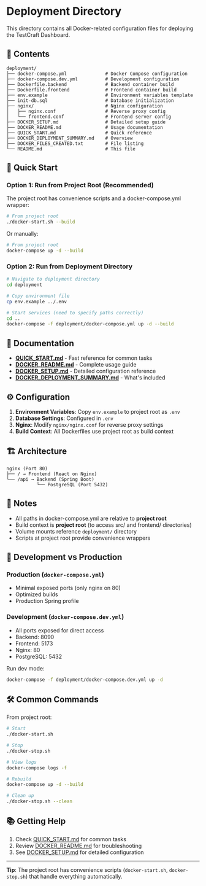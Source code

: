 # Deployment Directory

This directory contains all Docker-related configuration files for deploying the TestCraft Dashboard.

## 📁 Contents

```
deployment/
├── docker-compose.yml              # Docker Compose configuration
├── docker-compose.dev.yml          # Development configuration
├── Dockerfile.backend              # Backend container build
├── Dockerfile.frontend             # Frontend container build
├── env.example                     # Environment variables template
├── init-db.sql                     # Database initialization
├── nginx/                          # Nginx configuration
│   ├── nginx.conf                  # Reverse proxy config
│   └── frontend.conf               # Frontend server config
├── DOCKER_SETUP.md                 # Detailed setup guide
├── DOCKER_README.md                # Usage documentation
├── QUICK_START.md                  # Quick reference
├── DOCKER_DEPLOYMENT_SUMMARY.md    # Overview
├── DOCKER_FILES_CREATED.txt        # File listing
└── README.md                       # This file
```

## 🚀 Quick Start

### Option 1: Run from Project Root (Recommended)

The project root has convenience scripts and a docker-compose.yml wrapper:

```bash
# From project root
./docker-start.sh --build
```

Or manually:

```bash
# From project root
docker-compose up -d --build
```

### Option 2: Run from Deployment Directory

```bash
# Navigate to deployment directory
cd deployment

# Copy environment file
cp env.example ../.env

# Start services (need to specify paths correctly)
cd ..
docker-compose -f deployment/docker-compose.yml up -d --build
```

## 📖 Documentation

- **[QUICK_START.md](QUICK_START.md)** - Fast reference for common tasks
- **[DOCKER_README.md](DOCKER_README.md)** - Complete usage guide
- **[DOCKER_SETUP.md](DOCKER_SETUP.md)** - Detailed configuration reference
- **[DOCKER_DEPLOYMENT_SUMMARY.md](DOCKER_DEPLOYMENT_SUMMARY.md)** - What's included

## ⚙️ Configuration

1. **Environment Variables**: Copy `env.example` to project root as `.env`
2. **Database Settings**: Configured in `.env`
3. **Nginx**: Modify `nginx/nginx.conf` for reverse proxy settings
4. **Build Context**: All Dockerfiles use project root as build context

## 🏗️ Architecture

```
nginx (Port 80)
├── / → Frontend (React on Nginx)
└── /api → Backend (Spring Boot)
           └── PostgreSQL (Port 5432)
```

## 📝 Notes

- All paths in docker-compose.yml are relative to **project root**
- Build context is **project root** (to access src/ and frontend/ directories)
- Volume mounts reference `deployment/` directory
- Scripts at project root provide convenience wrappers

## 🔧 Development vs Production

### Production (`docker-compose.yml`)
- Minimal exposed ports (only nginx on 80)
- Optimized builds
- Production Spring profile

### Development (`docker-compose.dev.yml`)
- All ports exposed for direct access
- Backend: 8090
- Frontend: 5173
- Nginx: 80
- PostgreSQL: 5432

Run dev mode:
```bash
docker-compose -f deployment/docker-compose.dev.yml up -d
```

## 🛠️ Common Commands

From project root:

```bash
# Start
./docker-start.sh

# Stop
./docker-stop.sh

# View logs
docker-compose logs -f

# Rebuild
docker-compose up -d --build

# Clean up
./docker-stop.sh --clean
```

## 📚 Getting Help

1. Check [QUICK_START.md](QUICK_START.md) for common tasks
2. Review [DOCKER_README.md](DOCKER_README.md) for troubleshooting
3. See [DOCKER_SETUP.md](DOCKER_SETUP.md) for detailed configuration

---

**Tip**: The project root has convenience scripts (`docker-start.sh`, `docker-stop.sh`) that handle everything automatically.

